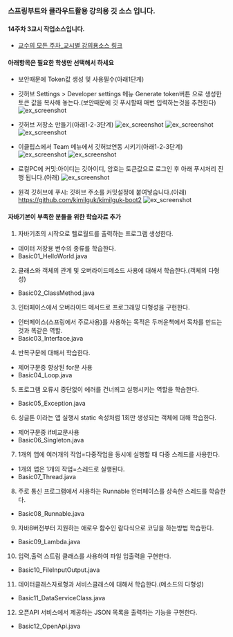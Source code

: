 ### 스프링부트와 클라우드활용 강의용 깃 소스 입니다.
#### 14주차 3교시 작업소스입니다.
- [교수의 모든 주차_교시별 강의용소스 링크](https://github.com/kimilguk/kimilguk-boot2/branches/all)

#### 아래항목은 필요한 학생만 선택해서 하세요
- 보안때문에 Token값 생성 및 사용필수(아래1단계)
- 깃허브 Settings > Developer settings 메뉴 Generate token버튼 으로 생성한 토큰 값을 복사해 놓는다.(보안때문에 깃 푸시할때 매번 입력하는것을 추천한다)
![ex_screenshot](./README/git07.jpg)

- 깃허브 저장소 만들기(아래1-2-3단계)
![ex_screenshot](./README/git00.jpg)
![ex_screenshot](./README/git01.jpg)
![ex_screenshot](./README/git02.jpg)
- 이클립스에서 Team 메뉴에서 깃허브연동 시키기(아래1-2-3단계)
![ex_screenshot](./README/git03.jpg)
![ex_screenshot](./README/git04.jpg)
- 로컬PC에 커밋:아이디는 깃아이디, 암호는 토큰값으로 로그인 후 아래 푸시처리 진행 됩니다.(아래)
![ex_screenshot](./README/git05.jpg)
- 원격 깃허브에 푸시: 깃허브 주소를 커밋설정에 붙여넣습니다.(아래)
 https://github.com/kimilguk/kimilguk-boot2
![ex_screenshot](./README/git06.jpg)

#### 자바기본이 부족한 분들을 위한 학습자료 추가
01) 자바기초의 시작으로 헬로월드를 출력하는 프로그램 생성한다.
 * 데이터 저장용 변수의 종류를 학습한다. 
 * Basic01_HelloWorld.java
02) 클래스와 객체의 관계 및 오버라이드메소드 사용에 대해서 학습한다.(객체의 다형성)
 * Basic02_ClassMethod.java
03) 인터페이스에서 오버라이드 메서드로 프로그래밍 다형성을 구현한다.
 * 인터페이스(스프링에서 주로사용)를 사용하는 목적은 두꺼운책에서 목차를 만드는 것과 똑같은 역할.
 * Basic03_Interface.java
04) 반복구문에 대해서 학습한다.
 * 제어구문중 향상된 for문 사용
 * Basic04_Loop.java
05) 프로그램 오류시 중단없이 에러를 건너띄고 실행시키는 역할을 학습한다.
 * Basic05_Exception.java
06) 싱글톤 이라는 앱 실행시 static 속성처럼 1회만 생성되는 객체에 대해 학습한다.
 * 제어구문중 if비교문사용
 * Basic06_Singleton.java
07) 1개의 앱에 여러개의 작업=다중작업을 동시에 실행할 때 다중 스레드를 사용한다.
 * 1개의 앱은 1개의 작업=스레드로 실행된다.
 * Basic07_Thread.java
08) 주로 통신 프로그램에서 사용하는 Runnable 인터페이스를 상속한 스레드를 학습한다.
 * Basic08_Runnable.java
09) 자바8버전부터 지원하는 애로우 함수인 람다식으로 코딩을 하는방법 학습한다.
 * Basic09_Lambda.java
10) 입력,출력 스트림 클래스를 사용하여 파일 입출력을 구현한다.
 * Basic10_FileInputOutput.java
11) 데이터클래스자료형과 서비스클래스에 대해서 학습한다.(메소드의 다형성)
 * Basic11_DataServiceClass.java
12) 오픈API 서비스에서 제공하는 JSON 목록을 출력하는 기능을 구현한다.
 * Basic12_OpenApi.java